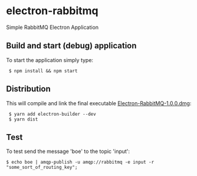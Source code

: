 # electron-rabbitmq
Simple RabbitMQ Electron Application

## Build and start (debug) application

To start the application simply type:

```
 $ npm install && npm start
```

## Distribution

This will compile and link the final executable [Electron-RabbitMQ-1.0.0.dmg](https://github.com/marcelmaatkamp/electron-rabbitmq/blob/master/dist/Electron-RabbitMQ-1.0.0.dmg):

```
 $ yarn add electron-builder --dev
 $ yarn dist
```

## Test

To test send the message 'boe' to the topic 'input':

```
$ echo boe | amqp-publish -u amqp://rabbitmq -e input -r "some_sort_of_routing_key";
```
